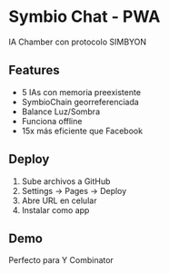 # Symbio Chat - PWA

IA Chamber con protocolo SIMBYON

## Features
- 5 IAs con memoria preexistente
- SymbioChain georreferenciada
- Balance Luz/Sombra
- Funciona offline
- 15x más eficiente que Facebook

## Deploy
1. Sube archivos a GitHub
2. Settings → Pages → Deploy
3. Abre URL en celular
4. Instalar como app

## Demo
Perfecto para Y Combinator